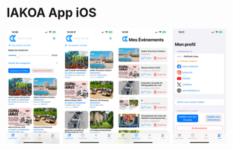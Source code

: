 # IAKOA App iOS

![Design](https://github.com/vlldnt/Portfolio-IAKOA/blob/main/doc/images/finalappdesign.png?raw=true)

